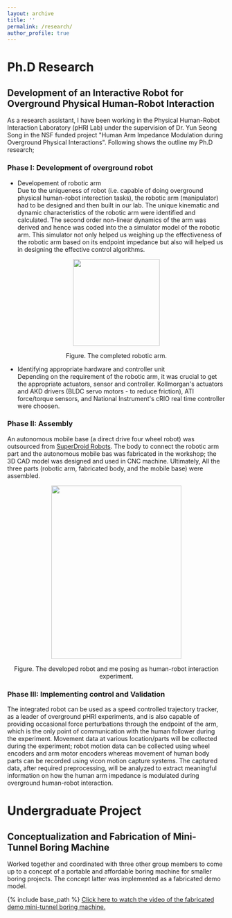 ```yaml
---
layout: archive
title: ''
permalink: /research/
author_profile: true
---
```


# Ph.D Research
## Development of an Interactive Robot for Overground Physical Human-Robot Interaction ### 
As a research assistant, I have been working in the Physical Human-Robot Interaction Laboratory (pHRI Lab) under the supervision of Dr. Yun Seong Song in the NSF funded project "Human Arm Impedance Modulation during Overground Physical Interactions". Following shows the outline my Ph.D research;
### Phase I: Development of overground robot 
  * Developement of robotic arm\
  Due to the uniqueness of robot (i.e. capable of doing overground physical human-robot interection tasks), the robotic arm (manipulator) had to be designed and then built in our lab. The unique kinematic and dynamic characteristics of the robotic arm were identified and calculated. The second order non-linear dynamics of the arm was derived and hence was coded into the a simulator model of the robotic arm. This simulator not only helped us weighing up the effectiveness of the robotic arm based on its endpoint impedance but also will helped us in designing the effective control algorithms.
<p align="center">
  <img src="https://sambadregmi.github.io/images/physical_robot.jpg" width="200" height="200" >
</p>
<p align="center">
 Figure. The completed robotic arm.
</p>

  * Identifying appropriate hardware and controller unit\
  Depending on the requirement of the robotic arm, it was crucial to get the appropriate actuators, sensor and controller. Kollmorgan's actuators and AKD drivers (BLDC servo motors - to reduce friction), ATI force/torque sensors, and National Instrument's cRIO real time controller were choosen.
  
### Phase II: Assembly 
An autonomous mobile base (a direct drive four wheel robot) was outsourced from [SuperDroid Robots](https://www.superdroidrobots.com/shop/item.aspx/ig52-db4-4wd-all-terrain-heavy-duty-robot-platform/1648/). The body to connect the robotic arm part and the autonomous mobile bas was fabricated in the workshop; the 3D CAD model was designed and used in CNC machine. Ultimately, All the three parts (robotic arm, fabricated body, and the mobile base) were assembled.
<p align="center">
  <img src="https://sambadregmi.github.io/images/complete_robot_and_me.jpg" width="300" height="400" >
</p>
<p align="center">
 Figure. The developed robot and me posing as human-robot interaction experiment.
</p>

### Phase III: Implementing control and Validation
The integrated robot can be used as a speed controlled trajectory tracker, as a leader of overground pHRI experiments, and is also capable of providing occasional force perturbations through the endpoint of the arm, which is the only point of communication with the human follower during the experiment. Movement data at various location/parts will be collected during the experiment; robot motion data can be collected using wheel encoders and arm motor encoders whereas movement of human body parts can be recorded using vicon motion capture systems. The captured data, after required preprocessing, will be analyzed to extract meaningful information on how the human arm impedance is modulated during overground human-robot interaction. 

# Undergraduate Project
## Conceptualization and Fabrication of Mini-Tunnel Boring Machine
Worked together and coordinated with three other group members to come up to a concept of a portable and affordable boring machine for smaller boring projects. The concept latter was implemented as a fabricated demo model.

{% include base_path %}
[Click here to watch the video of the fabricated demo mini-tunnel boring machine.](http://sambadregmi.github.io/images/mini_tunnel_boring_machine.mp4)
